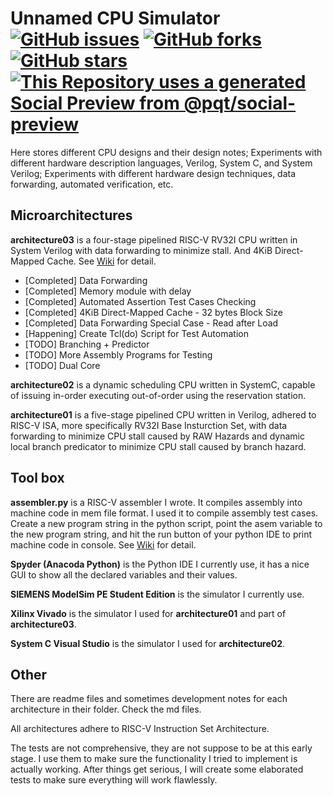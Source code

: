 # Unnamed CPU Simulator [![GitHub issues](https://img.shields.io/github/issues/tong-ece-cmu/Unnamed-Simulator)](https://github.com/tong-ece-cmu/Unnamed-Simulator/issues) [![GitHub forks](https://img.shields.io/github/forks/tong-ece-cmu/Unnamed-Simulator)](https://github.com/tong-ece-cmu/Unnamed-Simulator/network) [![GitHub stars](https://img.shields.io/github/stars/tong-ece-cmu/Unnamed-Simulator)](https://github.com/tong-ece-cmu/Unnamed-Simulator/stargazers) [![This Repository uses a generated Social Preview from @pqt/social-preview](https://img.shields.io/badge/%E2%9C%93-Social%20Preview-blue)](https://github.com/pqt/social-preview)


Here stores different CPU designs and their design notes; Experiments with different hardware description languages, Verilog, System C, and System Verilog; Experiments with different hardware design techniques, data forwarding, automated verification, etc. 

## Microarchitectures

**architecture03** is a four-stage pipelined RISC-V RV32I CPU written in System Verilog with data forwarding to minimize stall. And 4KiB Direct-Mapped Cache. See [Wiki](https://github.com/tong-ece-cmu/Unnamed-Simulator/wiki/Architecture-%233) for detail.

- [Completed] Data Forwarding
- [Completed] Memory module with delay
- [Completed] Automated Assertion Test Cases Checking
- [Completed] 4KiB Direct-Mapped Cache - 32 bytes Block Size
- [Completed] Data Forwarding Special Case - Read after Load
- [Happening] Create Tcl(do) Script for Test Automation
- [TODO] Branching + Predictor
- [TODO] More Assembly Programs for Testing
- [TODO] Dual Core


**architecture02** is a dynamic scheduling CPU written in SystemC, capable of issuing in-order executing out-of-order using the reservation station. 

**architecture01** is a five-stage pipelined CPU written in Verilog, adhered to RISC-V ISA, more specifically RV32I Base Insturction Set, with data forwarding to minimize CPU stall caused by RAW Hazards and dynamic local branch predicator to minimize CPU stall caused by branch hazard. 

## Tool box

**assembler.py** is a RISC-V assembler I wrote. It compiles assembly into machine code in mem file format. I used it to compile assembly test cases. Create a new program string in the python script, point the asem variable to the new program string, and hit the run button of your python IDE to print machine code in console. See [Wiki](https://github.com/tong-ece-cmu/Unnamed-Simulator/wiki/RISC-V-Assembler) for detail.

**Spyder (Anacoda Python)** is the Python IDE I currently use, it has a nice GUI to show all the declared variables and their values.

**SIEMENS ModelSim PE Student Edition** is the simulator I currently use.

**Xilinx Vivado** is the simulator I used for **architecture01** and part of **architecture03**.

**System C Visual Studio** is the simulator I used for **architecture02**. 

## Other

There are readme files and sometimes development notes for each architecture in their folder. Check the md files.

All architectures adhere to RISC-V Instruction Set Architecture.

The tests are not comprehensive, they are not suppose to be at this early stage. I use them to make sure the functionality I tried to implement is actually working. After things get serious, I will create some elaborated tests to make sure everything will work flawlessly.


